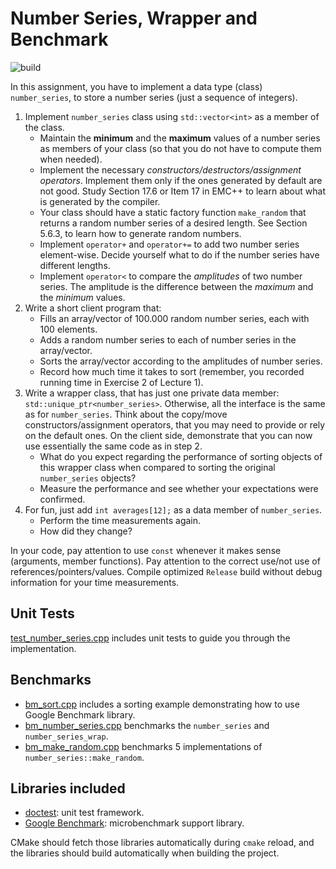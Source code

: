 # Number Series, Wrapper and Benchmark
![build](https://github.com/mikucionisaau/number_series/actions/workflows/build.yml/badge.svg?event=push)

In this assignment, you have to implement a data type (class) `number_series`, to store a number series (just a sequence of integers).

1. Implement `number_series` class using `std::vector<int>` as a member of the class.
   - Maintain the **minimum** and the **maximum** values of a number series as members of your class (so that you do not have to compute them when needed).
   - Implement the necessary *constructors/destructors/assignment operators*. Implement them only if the ones generated by default are not good. Study Section 17.6 or Item 17 in EMC++ to learn about what is generated by the compiler.
   - Your class should have a static factory function `make_random` that returns a random number series of a desired length. See Section 5.6.3, to learn how to generate random numbers.
   - Implement `operator+` and `operator+=` to add two number series element-wise. Decide yourself what to do if the number series have different lengths.
   - Implement `operator<` to compare the *amplitudes* of two number series. The amplitude is the difference between the *maximum* and the *minimum* values.
2. Write a short client program that:
   - Fills an array/vector of 100.000 random number series, each with 100 elements.
   - Adds a random number series to each of number series in the array/vector.
   - Sorts the array/vector according to the amplitudes of number series. 
   - Record how much time it takes to sort (remember, you recorded running time in Exercise 2 of Lecture 1). 
3. Write a wrapper class, that has just one private data member: `std::unique_ptr<number_series>`. Otherwise, all the interface is the same as for `number_series`. Think about the copy/move constructors/assignment operators, that you may need to provide or rely on the default ones. On the client side, demonstrate that you can now use essentially the same code as in step 2.
   - What do you expect regarding the performance of sorting objects of this wrapper class when compared to sorting the original `number_series` objects?
   - Measure the performance and see whether your expectations were confirmed.
4. For fun, just add `int averages[12];` as a data member of `number_series`.
   - Perform the time measurements again.
   - How did they change?

In your code, pay attention to use `const` whenever it makes sense (arguments, member functions). 
Pay attention to the correct use/not use of references/pointers/values. 
Compile optimized `Release` build without debug information for your time measurements.

## Unit Tests
[test_number_series.cpp](test_number_series.cpp) includes unit tests to guide you through the implementation.

## Benchmarks
- [bm_sort.cpp](bm_sort.cpp) includes a sorting example demonstrating how to use Google Benchmark library.
- [bm_number_series.cpp](bm_number_series.cpp) benchmarks the `number_series` and `number_series_wrap`.
- [bm_make_random.cpp](bm_make_random.cpp) benchmarks 5 implementations of `number_series::make_random`.

## Libraries included
- [doctest](https://github.com/doctest/doctest): unit test framework.
- [Google Benchmark](https://github.com/google/benchmark): microbenchmark support library.

CMake should fetch those libraries automatically during `cmake` reload, and the libraries should build automatically when building the project.
